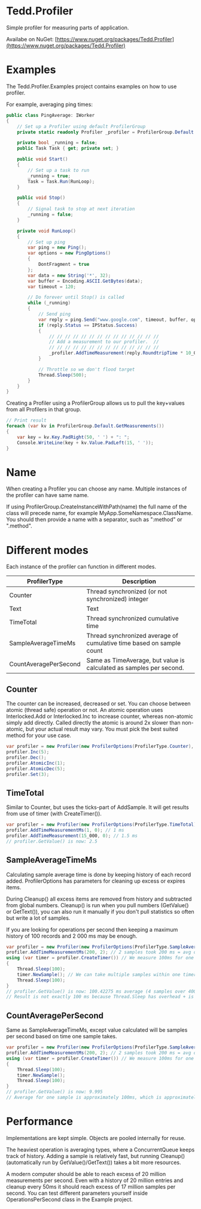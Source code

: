 # Tedd.Profiler
Simple profiler for measuring parts of application.

Availabe on NuGet: [https://www.nuget.org/packages/Tedd.Profiler](https://www.nuget.org/packages/Tedd.Profiler)

# Examples

The Tedd.Profiler.Examples project contains examples on how to use profiler. 

For example, averaging ping times:

```c#
public class PingAverage: IWorker
{
    // Set up a Profiler using default ProfilerGroup
    private static readonly Profiler _profiler = ProfilerGroup.Default.CreateInstance(new ProfilerOptions(ProfilerType.SampleAverageTimeMs, 1_000, 10_000));

    private bool _running = false;
    public Task Task { get; private set; }

    public void Start()
    {
        // Set up a task to run
        _running = true;
        Task = Task.Run(RunLoop);
    }

    public void Stop()
    {
        // Signal task to stop at next iteration
        _running = false;
    }

    private void RunLoop()
    {
        // Set up ping
        var ping = new Ping();
        var options = new PingOptions()
        {
            DontFragment = true
        };
        var data = new String('*', 32);
        var buffer = Encoding.ASCII.GetBytes(data);
        var timeout = 120;

        // Do forever until Stop() is called
        while (_running)
        {
            // Send ping
            var reply = ping.Send("www.google.com", timeout, buffer, options);
            if (reply.Status == IPStatus.Success)
            {
                // // // // // // // // // // // // // //
                // Add a measurement to our profiler.  //
                // // // // // // // // // // // // // //
                _profiler.AddTimeMeasurement(reply.RoundtripTime * 10_000, 1);
            }

            // Throttle so we don't flood target
            Thread.Sleep(500);
        }
    }
}
```
Creating a Profiler using a ProfilerGroup allows us to pull the key+values from all Profilers in that group.

```c#
// Print result
foreach (var kv in ProfilerGroup.Default.GetMeasurements())
{
    var key = kv.Key.PadRight(50, ' ') + ": ";
    Console.WriteLine(key + kv.Value.PadLeft(15, ' '));
}
```
# Name

When creating a Profiler you can choose any name. Multiple instances of the profiler can have same name.  

If using ProfilerGroup.CreateInstanceWithPath(name) the full name of the class will precede name, for example MyApp.SomeNamespace.ClassName. You should then provide a name with a separator, such as ":method" or ".method".

# Different modes

Each instance of the profiler can function in different modes.

| ProfilerType          | Description                                                  |
| --------------------- | ------------------------------------------------------------ |
| Counter               | Thread synchronized (or not synchronized) integer            |
| Text                  | Text                                                         |
| TimeTotal             | Thread synchronized cumulative time                          |
| SampleAverageTimeMs   | Thread synchronized average of cumulative time based on sample count |
| CountAveragePerSecond | Same as TimeAverage, but value is calculated as samples per second. |

## Counter

The counter can be increased, decreased or set. You can choose between atomic (thread safe) operation or not. An atomic operation uses Interlocked.Add or Interlocked.Inc to increase counter, whereas non-atomic simply add directly. Called directly the atomic is around 2x slower than non-atomic, but your actual result may vary. You must pick the best suited method for your use case.

```c#
var profiler = new Profiler(new ProfilerOptions(ProfilerType.Counter), "Test");
profiler.Inc(5);
profiler.Dec();
profiler.AtomicInc(1);
profiler.AtomicDec(5);
profiler.Set(3);
```
## TimeTotal

Similar to Counter, but uses the ticks-part of AddSample. It will get results from use of timer (with CreateTimer()).

```c#
var profiler = new Profiler(new ProfilerOptions(ProfilerType.TimeTotal), "Test");
profiler.AddTimeMeasurementMs(1, 0); // 1 ms
profiler.AddTimeMeasurement(15_000, 0); // 1.5 ms
// profiler.GetValue() is now: 2.5
```
## SampleAverageTimeMs

Calculating sample average time is done by keeping history of each record added. ProfilerOptions has parameters for cleaning up excess or expires items.

During Cleanup() all excess items are removed from history and subtracted from global numbers. Cleanup() is run when you pull numbers (GetValue() or GetText()), you can also run it manually if you don't pull statistics so often but write a lot of samples.

If you are looking for operations per second then keeping a maximum history of 100 records and 2 000 ms may be enough.

```c#
var profiler = new Profiler(new ProfilerOptions(ProfilerType.SampleAverageTimeMs), "Test");
profiler.AddTimeMeasurementMs(200, 2); // 2 samples took 200 ms = avg of 100ms
using (var timer = profiler.CreateTimer()) // We measure 100ms for one sample
{
    Thread.Sleep(100);
    timer.NewSample(); // We can take multiple samples within one timer
    Thread.Sleep(100);
}
// profiler.GetValue() is now: 100.42275 ms average (4 samples over 400 ms total)
// Result is not exactly 100 ms because Thread.Sleep has overhead + is not that accurate.
```
## CountAveragePerSecond

Same as SampleAverageTimeMs, except value calculated will be samples per second based on time one sample takes.

```c#
var profiler = new Profiler(new ProfilerOptions(ProfilerType.SampleAveragePerSecond), "Test");
profiler.AddTimeMeasurementMs(200, 2); // 2 samples took 200 ms = avg of 100ms
using (var timer = profiler.CreateTimer()) // We measure 100ms for one sample
{
    Thread.Sleep(100);
    timer.NewSample();
    Thread.Sleep(100);
}
// profiler.GetValue() is now: 9.995
// Average for one sample is approximately 100ms, which is approximately 10 per second.
```
# Performance

Implementations are kept simple. Objects are pooled internally for reuse.

The heaviest operation is averaging types, where a ConcurrentQueue keeps track of history. Adding a sample is relatively fast, but running Cleanup() (automatically run by GetValue()/GetText()) takes a bit more resources.

A modern computer should be able to reach excess of 20 million measurements per second. Even with a history of 20 million entries and cleanup every 50ms it should reach excess of 17 million samples per second. You can test different parameters yourself inside OperationsPerSecond class in the Example project.
